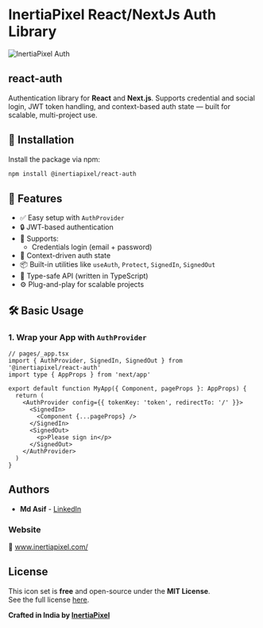 # InertiaPixel React/NextJs Auth Library

![InertiaPixel Auth](https://www.inertiapixel.com/images/logo-min.svg)

## react-auth
Authentication library for **React** and **Next.js**. Supports credential and social login, JWT token handling, and context-based auth state — built for scalable, multi-project use.

## 🚀 Installation

Install the package via npm:

```sh
npm install @inertiapixel/react-auth
```

## 🚀 Features

- ✅ Easy setup with `AuthProvider`
- 🔒 JWT-based authentication
- 🔑 Supports:
  - Credentials login (email + password)
  <!-- - OTP-based login
  - Social logins (Google, Facebook) -->
- 🧠 Context-driven auth state
- 📦 Built-in utilities like `useAuth`, `Protect`, `SignedIn`, `SignedOut`
- 🧪 Type-safe API (written in TypeScript)
- ⚙️ Plug-and-play for scalable projects

## 🛠️ Basic Usage

### 1. Wrap your App with `AuthProvider`

```tsx
// pages/_app.tsx
import { AuthProvider, SignedIn, SignedOut } from '@inertiapixel/react-auth'
import type { AppProps } from 'next/app'

export default function MyApp({ Component, pageProps }: AppProps) {
  return (
    <AuthProvider config={{ tokenKey: 'token', redirectTo: '/' }}>
      <SignedIn>
        <Component {...pageProps} />
      </SignedIn>
      <SignedOut>
        <p>Please sign in</p>
      </SignedOut>
    </AuthProvider>
  )
}
``` 

## Authors

- **Md Asif** - [LinkedIn](https://www.linkedin.com/in/md-asif-ba446aa3/)

### Website
🔗 www.inertiapixel.com/

## License

This icon set is **free** and open-source under the **MIT License**.  
See the full license [here](https://github.com/inertiapixel/react-auth/blob/master/LICENSE).

**Crafted in India by [InertiaPixel](https://www.inertiapixel.com/)**